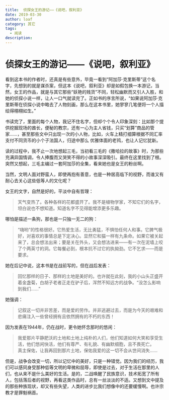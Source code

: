 ```yaml
---
title:  侦探女王的游记——《说吧，叙利亚》
date: 2019-03-30
author: loaf
category: 其它
tags: 
  - 阅读
description: 
---
```

# 侦探女王的游记——《说吧，叙利亚》

看到这本书的作者时，还真是有些意外，毕竟一看到“阿加莎·克里斯蒂”这个名字，先想到的就是谋杀案，但这本《说吧，叙利亚》却是如假包换一本游记，当然，女王的作品，就是与其它那些“妖艳的贱货”不同，轻松幽默而又引人入胜，和她的侦探小说一样，让人一口气就读完了。正如书的序言所说，“如果说阿加莎·克里斯蒂在侦探小说中略去了人物刻画，那么在这本书里，她寥寥几笔便将一个人描绘得栩栩如生。”
<!-- more -->
书读完了，里面的每个人物，我记不住名字，但却个个令人印象深刻：比如那个提供挖掘现场的酋长，便秘的教宗，还有一心为主人省钱，只买“划算”商品的管家……，甚至那些文中只出现一次的小人物，比如，火车上精打细算根据不同汇率支付不同货币的小个子法国人，归途中那么 优雅体面的老鸨，也让人记忆犹新。

读的过程中，我不止一次地想起三毛，当初看三毛的《撒哈拉的故事》时，为那些充满异国情调，令人捧腹而又哭笑不得的小故事深深吸引。最终在这里找到了根。突然又想起，三毛主编过一套阿加莎的全集，看来她也是女王的粉丝啊。

当然，文明人面对野蛮人，即使再抱有善意，也是一种居高临下的视野，而谁又有耐心去关心这些低等人的文化呢？

女王的文字，自然是好的，平淡中自有哲理：

> 天气变热了。各种各样的花都盛开了。我不是植物学家，不知它们的名字，坦白说也不想知道。知道名字不见得能增添更多乐趣。

哪怕是描述一条狗，那也是一只独一无二的狗：

> “嗨哟”的性格很好。它热爱生活，无比勇猛，不惧怕任何人和事。它脾气极好，对喜欢的事情总是下定决心。显然它和猫一样有九条命。如果它被关起来了，总会想法出来；要是关在外头，又会想法进来——有一次在泥墙上咬了个两英寸的洞。它每餐必到，根本抗不过它的执拗劲。它不乞求——而是要求。

她在后记中说，这本书是在战前写的，但在战后发表：

> 回忆那样的日子、那样的土地是美好的。也许就在此刻，我的小山头正盛开着金盏菊，白胡子老者正走在驴子后，浑然不知远方的战争。“没怎么影响到我们……”

她强调：

> 记叙这一切并非苦差，而是爱的劳作。并非逃避过去，而是为今天的艰难和悲痛注入一些曾经拥有且依然拥有的不朽的东西！

因为发表在1944年，仍在战时，更令她怀念那时的悠闲：

> 我爱那片平静肥沃的土地和土地上纯朴的人们，他们知道如何大笑和享受生活，他们悠闲快活，他们有尊严、有礼貌、有幽默细胞，且不畏死亡。  
> 真主保佑，让我再回到那片土地，保佑我爱的这一切不会从世间消失……

但是，战争会改变一切，所以记忆中的美好，只是一种错觉。因为我们的经历，我们可以感同身受那种低等文明的卑微和屈辱，即使是过去，对于生活在那里的人们，也从来不是什么美好的生活。是的，二战唤醒了民族意识，技术拓宽了所有人，包括落后者的视野，再看这类作品时，总有一丝淡淡的不适。又想到文中提及的那些种族现状，却又有些失望，人类的进步比我们想像中的还要缓慢啊。也许宗教才是罪魁祸首。
